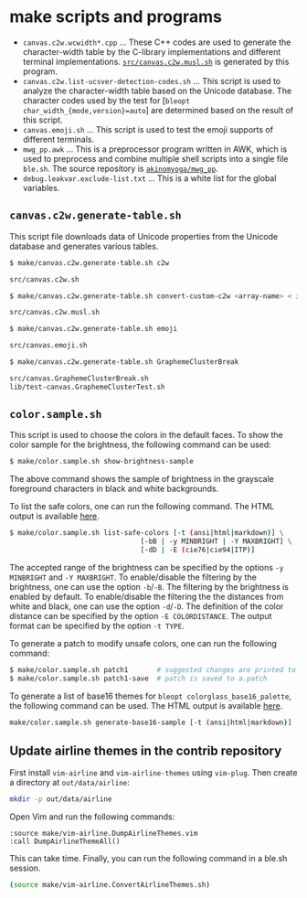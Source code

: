 # make scripts and programs

- `canvas.c2w.wcwidth*.cpp` ... These C++ codes are used to generate the character-width table by the C-library implementations and different terminal implementations.
  [`src/canvas.c2w.musl.sh`](../src/canvas.c2w.musl.sh) is generated by this program.
- `canvas.c2w.list-ucsver-detection-codes.sh` ... This script is used to analyze the character-width table based on the Unicode database.
  The character codes used by the test for [`bleopt char_width_{mode,version}=auto`] are determined based on the result of this script.
- `canvas.emoji.sh` ... This script is used to test the emoji supports of different terminals.
- `mwg_pp.awk` ... This is a preprocessor program written in AWK, which is used to preprocess and combine multiple shell scripts into a single file `ble.sh`.
  The source repository is [`akinomyoga/mwg_pp`](https://github.com/akinomyoga/mwg_pp).
- `debug.leakvar.exclude-list.txt` ... This is a white list for the global variables.


## `canvas.c2w.generate-table.sh`

This script file downloads data of Unicode properties from the Unicode database and
generates various tables.

```bash
$ make/canvas.c2w.generate-table.sh c2w

src/canvas.c2w.sh

$ make/canvas.c2w.generate-table.sh convert-custom-c2w <array-name> < input > output

src/canvas.c2w.musl.sh

$ make/canvas.c2w.generate-table.sh emoji

src/canvas.emoji.sh

$ make/canvas.c2w.generate-table.sh GraphemeClusterBreak

src/canvas.GraphemeClusterBreak.sh
lib/test-canvas.GraphemeClusterTest.sh

```

## `color.sample.sh`

This script is used to choose the colors in the default faces.  To show the
color sample for the brightness, the following command can be used:

```bash
$ make/color.sample.sh show-brightness-sample
```

The above command shows the sample of brightness in the grayscale foreground
characters in black and white backgrounds.

To list the safe colors, one can run the following command.  The HTML output is
available
[here](https://akinomyoga.github.io/ble.sh/color.sample.safe-colors.html).


```bash
$ make/color.sample.sh list-safe-colors [-t (ansi|html|markdown)] \
                                [-bB | -y MINBRIGHT | -Y MAXBRIGHT] \
                                [-dD | -E (cie76|cie94|ITP)]
```

The accepted range of the brightness can be specified by the options `-y
MINBRIGHT` and `-Y MAXBRIGHT`.  To enable/disable the filtering by the
brightness, one can use the option `-b`/`-B`.  The filtering by the brightness
is enabled by default.  To enable/disable the filtering the the distances from
white and black, one can use the option `-d`/`-D`.  The definition of the color
distance can be specified by the option `-E COLORDISTANCE`.  The output format
can be specified by the option `-t TYPE`.

To generate a patch to modify unsafe colors, one can run the following command:

```bash
$ make/color.sample.sh patch1       # suggested changes are printed to stdout
$ make/color.sample.sh patch1-save  # patch is saved to a.patch
```

To generate a list of base16 themes for `bleopt colorglass_base16_palette`, the
following command can be used.  The HTML output is available
[here](https://akinomyoga.github.io/ble.sh/colorglass.base16.html).

```bash
make/color.sample.sh generate-base16-sample [-t (ansi|html|markdown)]
```

## Update airline themes in the contrib repository

First install `vim-airline` and `vim-airline-themes` using `vim-plug`. Then
create a directory at `out/data/airline`:

```bash
mkdir -p out/data/airline
```


Open Vim and run the following commands:

```vim
:source make/vim-airline.DumpAirlineThemes.vim
:call DumpAirlineThemeAll()
```

This can take time. Finally, you can run the following command in a ble.sh
session.

```bash
(source make/vim-airline.ConvertAirlineThemes.sh)
```
